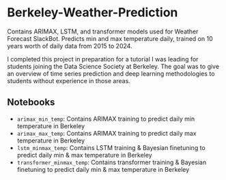 # Berkeley-Weather-Prediction
Contains ARIMAX, LSTM, and transformer models used for Weather Forecast SlackBot. Predicts min and max temperature daily, trained on 10 years worth of daily data from 2015 to 2024.

I completed this project in preparation for a tutorial I was leading for students joining the Data Science Society at Berkeley. The goal was to give an overview of time series prediction and deep learning methodologies to students without experience in those areas. 

## Notebooks
- `arimax_min_temp`: Contains ARIMAX training to predict daily min temperature in Berkeley
- `arimax_max_temp`: Contains ARIMAX training to predict daily max temperature in Berkeley
- `lstm_minmax_temp`: Contains LSTM training & Bayesian finetuning to predict daily min & max temperature in Berkeley
- `transformer_minmax_temp`: Contains transformer training & Bayesian finetuning to predict daily min & max temperature in Berkeley
